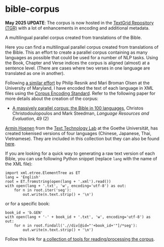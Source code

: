# bible-corpus
**May 2025 UPDATE**: The corpus is now hosted in the [TextGrid Repository (TGR)](https://textgridrep.org/project/TGPR-d862e14d-4df7-052b-00fe-661cb242231c#README) with a lot of enhancements in encoding and additional metadata.

A multilingual parallel corpus created from translations of the Bible.

Here you can find a multilingual parallel corpus created from translations of the Bible.
This an effort to create a parallel corpus containing as many languages as possible that could be used for 
a number of NLP tasks. Using the Book, Chapter and Verse indices the corpus is aligned (almost) at a sentence level. 
(There are cases where two verses in one language are translated as one in another).

Following [a similar effort](http://www.umiacs.umd.edu/~resnik/parallel/bible.html) by Philip Resnik and Mari Broman 
Olsen at the University of Maryland, I have encoded the text of each language in XML files using the
[Corpus Encoding Standard](http://www.cs.vassar.edu/CES/). 
Refer to the following paper for more details about the creation of the corpus:

* [A massively parallel corpus: the Bible in 100 languages](http://link.springer.com/article/10.1007/s10579-014-9287-y),
Christos Christodoulopoulos and Mark Steedman, *Language Resources and Evaluation*, 49 (2)

[Armin Hoenen](https://www.hucompute.org/team/armin-hoenen) from the [Text Technology Lab](https://www.hucompute.org/) 
at the Goethe Universität, has created tokenised versions of four languages 
(Chinese, Japanese, Thai, Vietnamese). They are included in this collection but they can also be found 
[here](https://www.hucompute.org/ressourcen/corpora).

If you are looking for a quick way to generating a raw text version of each Bible, you can use following Python snippet (replace `lang` with the name of the XML file):
```
import xml.etree.ElementTree as ET
lang = 'English'
root = ET.fromstring(open(lang + '.xml').read())
with open(lang + '.txt', 'w', encoding='utf-8') as out:
    for n in root.iter('seg'):
        out.write(n.text.strip() + '\n')
```
or for a specific book:
```
book_id = 'b.GEN'
with open(lang + '-' + book_id + '.txt', 'w', encoding='utf-8') as out:
    for n in root.findall('.//div[@id="'+book_id+'"]/*seg'):
        out.write(n.text.strip() + '\n')
```

Follow this link for [a collection of tools for reading/processing the corpus](https://github.com/christos-c/bible-corpus-tools).
